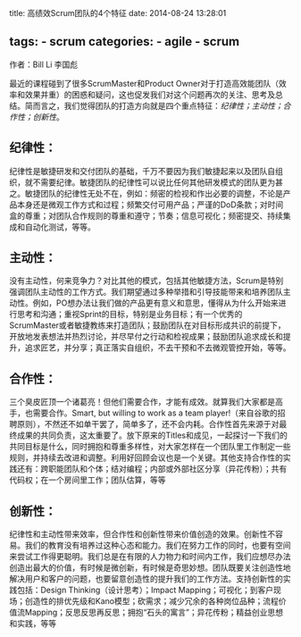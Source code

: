 title: 高绩效Scrum团队的4个特征
date: 2014-08-24 13:28:01

tags:
	- scrum
categories:
    - agile
    - scrum
---

作者：Bill Li 李国彪

最近的课程碰到了很多ScrumMaster和Product Owner对于打造高效能团队（效率和效果并重）的困惑和疑问，这也促发我们对这个问题再次的关注、思考及总结。简而言之，我们觉得团队的打造方向就是四个重点特征：*纪律性；主动性；合作性；创新性*。

<!--more-->

## 纪律性：

纪律性是敏捷研发和交付团队的基础，千万不要因为我们敏捷起来以及团队自组织，就不需要纪律。敏捷团队的纪律性可以说比任何其他研发模式的团队更为甚之。敏捷团队的纪律性无处不在，例如：频密的检视和作出必要的调整，不论是产品本身还是微观工作方式和过程；频繁交付可用产品；严谨的DoD条款；对时间盒的尊重；对团队合作规则的尊重和遵守；节奏；信息可视化；频密提交、持续集成和自动化测试，等等。

## 主动性：

没有主动性，何来竞争力？对比其他的模式，包括其他敏捷方法，Scrum是特别强调团队主动性的工作方式。我们期望通过多种举措和引导技能带来和培养团队主动性。例如，PO想办法让我们做的产品更有意义和意思，懂得从为什么开始来进行思考和沟通；重视Sprint的目标，特别是业务目标；有一个优秀的ScrumMaster或者敏捷教练来打造团队；鼓励团队在对目标形成共识的前提下，开放地发表想法并热烈讨论，并尽早付之行动和检视成果；鼓励团队追求成长和提升，追求匠艺，并分享；真正落实自组织，不去干预和不去微观管控开始，等等。

## 合作性：

三个臭皮匠顶一个诸葛亮！但他们需要合作，才能有成效。就算我们大家都是高手，也需要合作。Smart, but willing to work as a team player!（来自谷歌的招聘原则），不然还不如单干罢了，简单多了，还不会内耗。合作性首先来源于对最终成果的共同负责，这太重要了。放下原来的Titles和成见，一起探讨一下我们的共同目标是什么，同时拥抱和尊重多样性，对大家怎样在一个团队里工作制定一些规则，并持续去改进和调整。利用好回顾会议也是一个关键。其他支持合作性的实践还有：跨职能团队和个体；结对编程；内部或外部社区分享（异花传粉）；共有代码权；在一个房间里工作；团队估算，等等

## 创新性：

纪律性和主动性带来效率，但合作性和创新性带来价值创造的效果。创新性不容易。我们的教育没有培养过这种心态和能力。我们在努力工作的同时，也要有空间来尝试工作得更聪明。我们总是在有限的人力物力和时间内工作，我们应想尽办法创造出最大的价值，有时候是微创新，有时候是奇思妙想。团队既要关注创造性地解决用户和客户的问题，也要留意创造性的提升我们的工作方法。支持创新性的实践包括：Design Thinking（设计思考）；Impact Mapping；可视化；到客户现场；创造性的排优先级和Kano模型；砍需求；减少冗余的各种岗位品种；流程价值流Mapping；反思反思再反思；拥抱“石头的寓言”；异花传粉；精益创业思想和实践，等等